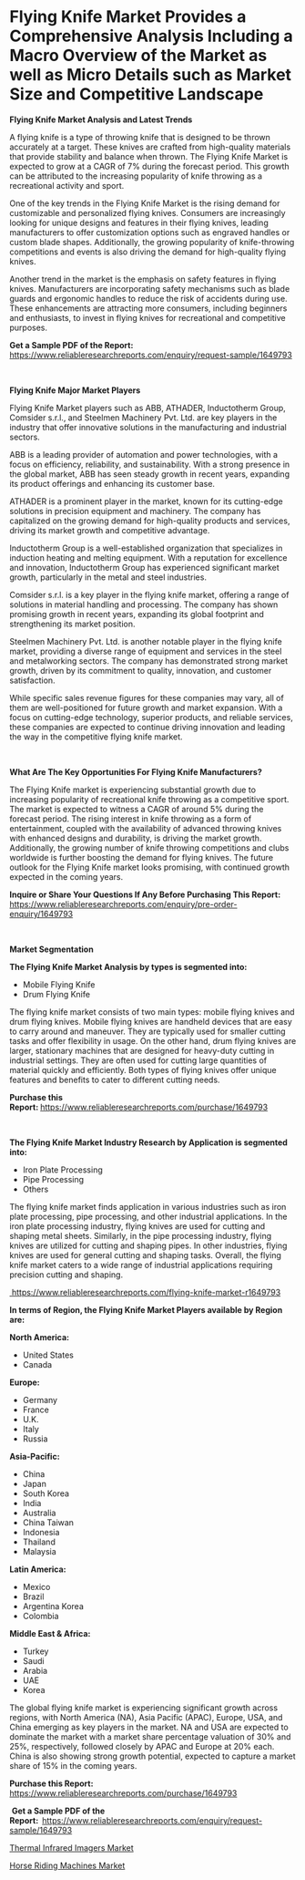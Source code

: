 <p><h1>Flying Knife Market Provides a Comprehensive Analysis Including a Macro Overview of the Market as well as Micro Details such as Market Size and Competitive Landscape</h1></p><p><strong>Flying Knife Market Analysis and Latest Trends</strong></p>
<p><p>A flying knife is a type of throwing knife that is designed to be thrown accurately at a target. These knives are crafted from high-quality materials that provide stability and balance when thrown. The Flying Knife Market is expected to grow at a CAGR of 7% during the forecast period. This growth can be attributed to the increasing popularity of knife throwing as a recreational activity and sport.</p><p>One of the key trends in the Flying Knife Market is the rising demand for customizable and personalized flying knives. Consumers are increasingly looking for unique designs and features in their flying knives, leading manufacturers to offer customization options such as engraved handles or custom blade shapes. Additionally, the growing popularity of knife-throwing competitions and events is also driving the demand for high-quality flying knives.</p><p>Another trend in the market is the emphasis on safety features in flying knives. Manufacturers are incorporating safety mechanisms such as blade guards and ergonomic handles to reduce the risk of accidents during use. These enhancements are attracting more consumers, including beginners and enthusiasts, to invest in flying knives for recreational and competitive purposes.</p></p>
<p><strong>Get a Sample PDF of the Report:&nbsp;</strong> <a href="https://www.reliableresearchreports.com/enquiry/request-sample/1649793">https://www.reliableresearchreports.com/enquiry/request-sample/1649793</a></p>
<p>&nbsp;</p>
<p><strong>Flying Knife Major Market Players</strong></p>
<p><p>Flying Knife Market players such as ABB, ATHADER, Inductotherm Group, Comsider s.r.l., and Steelmen Machinery Pvt. Ltd. are key players in the industry that offer innovative solutions in the manufacturing and industrial sectors.</p><p>ABB is a leading provider of automation and power technologies, with a focus on efficiency, reliability, and sustainability. With a strong presence in the global market, ABB has seen steady growth in recent years, expanding its product offerings and enhancing its customer base.</p><p>ATHADER is a prominent player in the market, known for its cutting-edge solutions in precision equipment and machinery. The company has capitalized on the growing demand for high-quality products and services, driving its market growth and competitive advantage.</p><p>Inductotherm Group is a well-established organization that specializes in induction heating and melting equipment. With a reputation for excellence and innovation, Inductotherm Group has experienced significant market growth, particularly in the metal and steel industries.</p><p>Comsider s.r.l. is a key player in the flying knife market, offering a range of solutions in material handling and processing. The company has shown promising growth in recent years, expanding its global footprint and strengthening its market position.</p><p>Steelmen Machinery Pvt. Ltd. is another notable player in the flying knife market, providing a diverse range of equipment and services in the steel and metalworking sectors. The company has demonstrated strong market growth, driven by its commitment to quality, innovation, and customer satisfaction.</p><p>While specific sales revenue figures for these companies may vary, all of them are well-positioned for future growth and market expansion. With a focus on cutting-edge technology, superior products, and reliable services, these companies are expected to continue driving innovation and leading the way in the competitive flying knife market.</p></p>
<p>&nbsp;</p>
<p><strong>What Are The Key Opportunities For Flying Knife Manufacturers?</strong></p>
<p><p>The Flying Knife market is experiencing substantial growth due to increasing popularity of recreational knife throwing as a competitive sport. The market is expected to witness a CAGR of around 5% during the forecast period. The rising interest in knife throwing as a form of entertainment, coupled with the availability of advanced throwing knives with enhanced designs and durability, is driving the market growth. Additionally, the growing number of knife throwing competitions and clubs worldwide is further boosting the demand for flying knives. The future outlook for the Flying Knife market looks promising, with continued growth expected in the coming years.</p></p>
<p><strong>Inquire or Share Your Questions If Any Before Purchasing This Report:</strong> <a href="https://www.reliableresearchreports.com/enquiry/pre-order-enquiry/1649793">https://www.reliableresearchreports.com/enquiry/pre-order-enquiry/1649793</a></p>
<p>&nbsp;</p>
<p><strong>Market Segmentation</strong></p>
<p><strong>The Flying Knife Market Analysis by types is segmented into:</strong></p>
<p><ul><li>Mobile Flying Knife</li><li>Drum Flying Knife</li></ul></p>
<p><p>The flying knife market consists of two main types: mobile flying knives and drum flying knives. Mobile flying knives are handheld devices that are easy to carry around and maneuver. They are typically used for smaller cutting tasks and offer flexibility in usage. On the other hand, drum flying knives are larger, stationary machines that are designed for heavy-duty cutting in industrial settings. They are often used for cutting large quantities of material quickly and efficiently. Both types of flying knives offer unique features and benefits to cater to different cutting needs.</p></p>
<p><strong>Purchase this Report:&nbsp;</strong><a href="https://www.reliableresearchreports.com/purchase/1649793">https://www.reliableresearchreports.com/purchase/1649793</a></p>
<p>&nbsp;</p>
<p><strong>The Flying Knife Market Industry Research by Application is segmented into:</strong></p>
<p><ul><li>Iron Plate Processing</li><li>Pipe Processing</li><li>Others</li></ul></p>
<p><p>The flying knife market finds application in various industries such as iron plate processing, pipe processing, and other industrial applications. In the iron plate processing industry, flying knives are used for cutting and shaping metal sheets. Similarly, in the pipe processing industry, flying knives are utilized for cutting and shaping pipes. In other industries, flying knives are used for general cutting and shaping tasks. Overall, the flying knife market caters to a wide range of industrial applications requiring precision cutting and shaping.</p></p>
<p><a href="https://www.reliableresearchreports.com/flying-knife-market-r1649793">&nbsp;https://www.reliableresearchreports.com/flying-knife-market-r1649793</a></p>
<p><strong>In terms of Region, the Flying Knife Market Players available by Region are:</strong></p>
<p>
    <p> <strong> North America: </strong>
        <ul>
            <li>United States</li>
            <li>Canada</li>
        </ul>
        </p> 
    <p> <strong> Europe: </strong>
        <ul>
            <li>Germany</li>
            <li>France</li>
            <li>U.K.</li>
            <li>Italy</li>
            <li>Russia</li>
        </ul>
        </p> 
    <p> <strong> Asia-Pacific: </strong>
        <ul>
            <li>China</li>
            <li>Japan</li>
            <li>South Korea</li>
            <li>India</li>
            <li>Australia</li>
            <li>China Taiwan</li>
            <li>Indonesia</li>
            <li>Thailand</li>
            <li>Malaysia</li>
        </ul>
        </p> 
    <p> <strong> Latin America: </strong>
        <ul>
            <li>Mexico</li>
            <li>Brazil</li>
            <li>Argentina Korea</li>
            <li>Colombia</li>
        </ul>
        </p> 
    <p> <strong> Middle East & Africa: </strong>
        <ul>
            <li>Turkey</li>
            <li>Saudi</li>
            <li>Arabia</li>
            <li>UAE</li>
            <li>Korea</li>
        </ul>
    </p>
    </p>
<p><p>The global flying knife market is experiencing significant growth across regions, with North America (NA), Asia Pacific (APAC), Europe, USA, and China emerging as key players in the market. NA and USA are expected to dominate the market with a market share percentage valuation of 30% and 25%, respectively, followed closely by APAC and Europe at 20% each. China is also showing strong growth potential, expected to capture a market share of 15% in the coming years.</p></p>
<p><strong>Purchase this Report: </strong><a href="https://www.reliableresearchreports.com/purchase/1649793">https://www.reliableresearchreports.com/purchase/1649793</a></p>
<p>&nbsp;<strong>Get a Sample PDF of the Report:&nbsp;&nbsp;</strong><a href="https://www.reliableresearchreports.com/enquiry/request-sample/1649793">https://www.reliableresearchreports.com/enquiry/request-sample/1649793</a></p>
<p><strong></strong></p>
<p><p><a href="https://sudsy-motorcycle-bbc.notion.site/Thermal-Infrared-Imagers-Market-Analysis-Its-CAGR-Market-Segmentation-and-Global-Industry-Overview-9c6c275c15aa43acab781cab50ce111e">Thermal Infrared Imagers Market</a></p><p><a href="https://github.com/RoccoManning/Market-Research-Report-List-4/blob/main/horse-riding-machines-market.md">Horse Riding Machines Market</a></p></p>